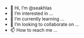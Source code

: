 - 👋 Hi, I’m @seakhlas
- 👀 I’m interested in ...
- 🌱 I’m currently learning ...
- 💞️ I’m looking to collaborate on ...
- 📫 How to reach me ...

<!---
seakhlas/seakhlas is a ✨ special ✨ repository because its `README.md` (this file) appears on your GitHub profile.
You can click the Preview link to take a look at your changes.
--->
